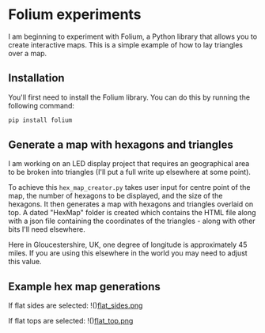 # Folium experiments

I am beginning to experiment with Folium, a Python library that allows you to create interactive maps. This is a simple example of how to lay triangles over a map.

## Installation

You'll first need to install the Folium library. You can do this by running the following command:

```bash
pip install folium
```

## Generate a map with hexagons and triangles

I am working on an LED display project that requires an geographical area to be broken into triangles (I'll put a full write up elsewhere at some point).

To achieve this `hex_map_creator.py` takes user input for centre point of the map, the number of hexagons to be displayed, and the size of the hexagons. It then generates a map with hexagons and triangles overlaid on top. A dated "HexMap" folder is created which contains the HTML file along with a json file containing the coordinates of the triangles - along with other bits I'll need elsewhere.

Here in Gloucestershire, UK, one degree of longitude is approximately 45 miles. If you are using this elsewhere in the world you may need to adjust this value.

## Example hex map generations

If flat sides are selected:
!()[flat_sides.png](flat_sides.png)

If flat tops are selected:
!()[flat_top.png](flat_top.png)
